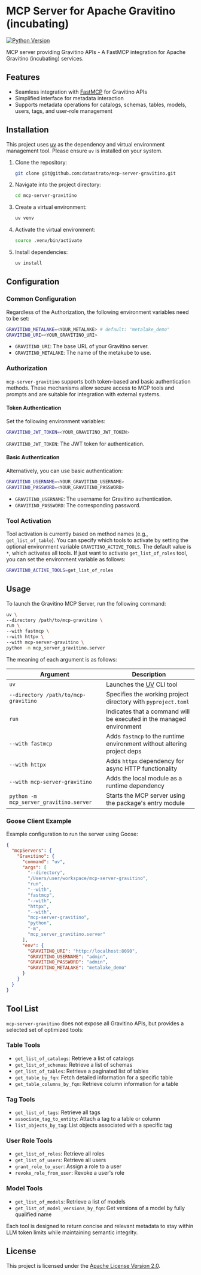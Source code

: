 # MCP Server for Apache Gravitino (incubating)

[![Python Version](https://img.shields.io/badge/python-3.10+-blue.svg)](https://www.python.org/downloads/)

MCP server providing Gravitino APIs - A FastMCP integration for Apache Gravitino (incubating) services.

## Features

* Seamless integration with [FastMCP](https://github.com/jlowin/fastmcp) for Gravitino APIs
* Simplified interface for metadata interaction
* Supports metadata operations for catalogs, schemas, tables, models, users, tags, and user-role management

## Installation

This project uses [uv](https://github.com/astral-sh/uv) as the dependency and virtual environment management tool. Please ensure `uv` is installed on your system.

1. Clone the repository:

   ```bash
   git clone git@github.com:datastrato/mcp-server-gravitino.git
   ```

2. Navigate into the project directory:

   ```bash
   cd mcp-server-gravitino
   ```

3. Create a virtual environment:

   ```bash
   uv venv
   ```

4. Activate the virtual environment:

   ```bash
   source .venv/bin/activate
   ```

5. Install dependencies:

   ```bash
   uv install
   ```

## Configuration

### Common Configuration

Regardless of the Authorization, the following environment variables need to be set:

```bash
GRAVITINO_METALAKE=<YOUR_METALAKE> # default: "metalake_demo"
GRAVITINO_URI=<YOUR_GRAVITINO_URI>
```

* `GRAVITINO_URI`: The base URL of your Gravitino server.
* `GRAVITINO_METALAKE`: The name of the metakube to use.

### Authorization

`mcp-server-gravitino` supports both token-based and basic authentication methods. These mechanisms allow secure access to MCP tools and prompts and are suitable for integration with external systems.

#### Token Authentication

Set the following environment variables:

```bash
GRAVITINO_JWT_TOKEN=<YOUR_GRAVITINO_JWT_TOKEN>
```

`GRAVITINO_JWT_TOKEN`: The JWT token for authentication.

#### Basic Authentication

Alternatively, you can use basic authentication:

```bash
GRAVITINO_USERNAME=<YOUR_GRAVITINO_USERNAME>
GRAVITINO_PASSWORD=<YOUR_GRAVITINO_PASSWORD>
```

* `GRAVITINO_USERNAME`: The username for Gravitino authentication.
* `GRAVITINO_PASSWORD`: The corresponding password.

### Tool Activation

Tool activation is currently based on method names (e.g., `get_list_of_table`). You can specify which tools to activate by setting the optional environment variable `GRAVITINO_ACTIVE_TOOLS`. The default value is `*`, which activates all tools. If just want to activate `get_list_of_roles` tool, you can set the environment variable as follows:

```bash
GRAVITINO_ACTIVE_TOOLS=get_list_of_roles
```

## Usage

To launch the Gravitino MCP Server, run the following command:

```bash
uv \
--directory /path/to/mcp-gravitino \
run \
--with fastmcp \
--with httpx \
--with mcp-server-gravitino \
python -m mcp_server_gravitino.server
```

The meaning of each argument is as follows:

| Argument                                | Description                                                             |
| --------------------------------------- | ----------------------------------------------------------------------- |
| `uv`                                    | Launches the [UV](https://github.com/astral-sh/uv) CLI tool             |
| `--directory /path/to/mcp-gravitino`    | Specifies the working project directory with `pyproject.toml`           |
| `run`                                   | Indicates that a command will be executed in the managed environment    |
| `--with fastmcp`                        | Adds `fastmcp` to the runtime environment without altering project deps |
| `--with httpx`                          | Adds `httpx` dependency for async HTTP functionality                    |
| `--with mcp-server-gravitino`           | Adds the local module as a runtime dependency                           |
| `python -m mcp_server_gravitino.server` | Starts the MCP server using the package's entry module                  |

### Goose Client Example

Example configuration to run the server using Goose:

```json
{
  "mcpServers": {
    "Gravitino": {
      "command": "uv",
      "args": [
        "--directory",
        "/Users/user/workspace/mcp-server-gravitino",
        "run",
        "--with",
        "fastmcp",
        "--with",
        "httpx",
        "--with",
        "mcp-server-gravitino",
        "python",
        "-m",
        "mcp_server_gravitino.server"
      ],
      "env": {
        "GRAVITINO_URI": "http://localhost:8090",
        "GRAVITINO_USERNAME": "admin",
        "GRAVITINO_PASSWORD": "admin",
        "GRAVITINO_METALAKE": "metalake_demo"
      }
    }
  }
}
```

## Tool List

`mcp-server-gravitino` does not expose all Gravitino APIs, but provides a selected set of optimized tools:

### Table Tools

* `get_list_of_catalogs`: Retrieve a list of catalogs
* `get_list_of_schemas`: Retrieve a list of schemas
* `get_list_of_tables`: Retrieve a paginated list of tables
* `get_table_by_fqn`: Fetch detailed information for a specific table
* `get_table_columns_by_fqn`: Retrieve column information for a table

### Tag Tools

* `get_list_of_tags`: Retrieve all tags
* `associate_tag_to_entity`: Attach a tag to a table or column
* `list_objects_by_tag`: List objects associated with a specific tag

### User Role Tools

* `get_list_of_roles`: Retrieve all roles
* `get_list_of_users`: Retrieve all users
* `grant_role_to_user`: Assign a role to a user
* `revoke_role_from_user`: Revoke a user's role

### Model Tools

* `get_list_of_models`: Retrieve a list of models
* `get_list_of_model_versions_by_fqn`: Get versions of a model by fully qualified name

Each tool is designed to return concise and relevant metadata to stay within LLM token limits while maintaining semantic integrity.

## License

This project is licensed under the [Apache License Version 2.0](LICENSE).

